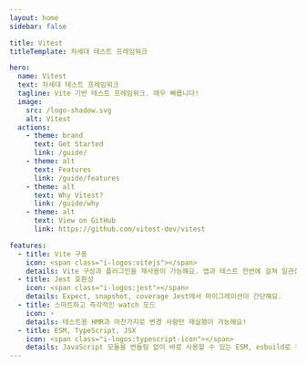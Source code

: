 ```yaml
---
layout: home
sidebar: false

title: Vitest
titleTemplate: 차세대 테스트 프레임워크

hero:
  name: Vitest
  text: 차세대 테스트 프레임워크
  tagline: Vite 기반 테스트 프레임워크. 매우 빠릅니다!
  image:
    src: /logo-shadow.svg
    alt: Vitest
  actions:
    - theme: brand
      text: Get Started
      link: /guide/
    - theme: alt
      text: Features
      link: /guide/features
    - theme: alt
      text: Why Vitest?
      link: /guide/why
    - theme: alt
      text: View on GitHub
      link: https://github.com/vitest-dev/vitest

features:
  - title: Vite 구동
    icon: <span class="i-logos:vitejs"></span>
    details: Vite 구성과 플러그인을 재사용이 가능해요. 앱과 테스트 전반에 걸쳐 일관성을 보장합니다. 하지만 반드시 Vitest를 사용해야 하는 것은 아닙니다!
  - title: Jest 호환성
    icon: <span class="i-logos:jest"></span>
    details: Expect, snapshot, coverage Jest에서 마이그레이션이 간단해요.
  - title: 스마트하고 즉각적인 watch 모드
    icon: ⚡
    details: 테스트용 HMR과 마찬가지로 변경 사항만 재실행이 가능해요!
  - title: ESM, TypeScript, JSX
    icon: <span class="i-logos:typescript-icon"></span>
    details: JavaScript 모듈을 번들링 없이 바로 사용할 수 있는 ESM, esbuild로 구동되는 TypeScript 및 JSX 지원해요.
---
```

